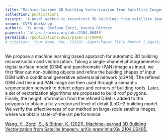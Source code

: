 ```yaml
---
title: "Machine-learned 3D Building Vectorization from Satellite Imagery"
collection: publications
excerpt: 'A novel method to recontruct 3D buildings from satellite images in Level of Detail (LoD) 2.'
venue: 'CVPR Workshop'
authors: 'Yi Wang, Stefano Zorzi, Ksenia Bittner'
paperurl: 'https://arxiv.org/abs/2104.06485'
permalink: /publications/2021/paper-2-CVPRW/
# citation: 'Your Name, You. (2010). &quot;Paper Title Number 2.&quot; <i>Journal 1</i>. 1(2).'
---
```


We propose a machine learning based approach for automatic 3D building reconstruction and vectorization. Taking a single-channel photogrammetric digital surface model (DSM) and panchromatic (PAN) image as input, we first filter out non-building objects and refine the building shapes of input DSM with a conditional generative adversarial network (cGAN). The refined DSM and the input PAN image are then used through a semantic segmentation network to detect edges and corners of building roofs. Later, a set of vectorization algorithms are proposed to build roof polygons. Finally, the height information from the refined DSM is added to the polygons to obtain a fully vectorized level of detail (LoD)-2 building model. We verify the effectiveness of our method on large-scale satellite images, where we obtain state-of-the-art performance.


[Wang, Y., Zorzi, S., & Bittner, K. (2021). Machine-learned 3D Building Vectorization from Satellite Imagery. arXiv preprint arXiv:2104.06485.](https://arxiv.org/abs/2104.06485)
